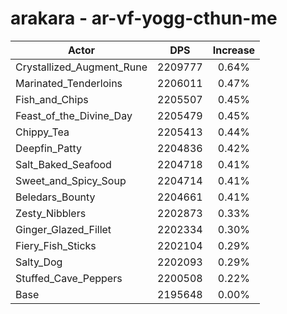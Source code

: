 # arakara - ar-vf-yogg-cthun-me
| Actor | DPS | Increase |
|---|:---:|:---:|
|Crystallized_Augment_Rune|2209777|0.64%|
|Marinated_Tenderloins|2206011|0.47%|
|Fish_and_Chips|2205507|0.45%|
|Feast_of_the_Divine_Day|2205479|0.45%|
|Chippy_Tea|2205413|0.44%|
|Deepfin_Patty|2204836|0.42%|
|Salt_Baked_Seafood|2204718|0.41%|
|Sweet_and_Spicy_Soup|2204714|0.41%|
|Beledars_Bounty|2204661|0.41%|
|Zesty_Nibblers|2202873|0.33%|
|Ginger_Glazed_Fillet|2202334|0.30%|
|Fiery_Fish_Sticks|2202104|0.29%|
|Salty_Dog|2202093|0.29%|
|Stuffed_Cave_Peppers|2200508|0.22%|
|Base|2195648|0.00%|
